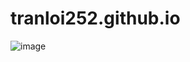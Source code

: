 # tranloi252.github.io
![image](https://user-images.githubusercontent.com/88885177/129463713-3884133b-8c30-414a-968b-8ed990a91c0e.png)
